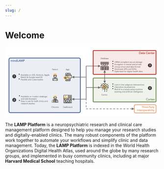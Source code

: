 ```yaml
---
slug: /
---
```


# Welcome

![](assets/overview.png)

<!--**[→ Learn more about mindLAMP, the Data Center, and Cortex here.](/why_use/lamp_data_cortex)**-->

The **LAMP Platform** is a neuropsychiatric research and clinical care management platform designed to help you manage your research studies and digitally-enabled clinics. The many robust components of the platform work together to automate your workflows and simplify clinic and data management. Today, the **LAMP Platform** is indexed in the World Health Organizations Digital Health Atlas, used around the globe by many research groups, and implemented in busy community clinics, including at major **Harvard Medical School** teaching hospitals.
